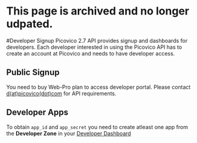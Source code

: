 # This page is archived and no longer udpated. 

#Developer Signup
Picovico 2.7 API provides signup and dashboards for developers. Each developer interested in using the Picovico API has to create an account at Picovico
and needs to have developer access. 

## Public Signup
You need to buy Web-Pro plan to access developer portal. Please contact [d(at)picovico(dot)com](d(at)picovico(dot)com) for API requirements.

## Developer Apps
To obtain `app_id` and `app_secret` you need to create atleast one app from the __Developer Zone__ in your [Developer Dashboard](http://developer.picovico.com)

